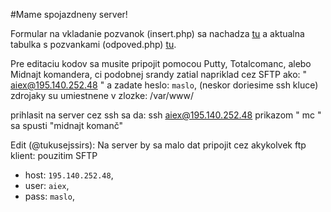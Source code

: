 #Mame spojazdneny server!

Formular na vkladanie pozvanok (insert.php) sa nachadza [tu](http://195.140.252.48/insert.php) a aktualna tabulka s pozvankami (odpoved.php) [tu](http://195.140.252.48/odpoved.php).

Pre editaciu kodov sa musite pripojit pomocou Putty, Totalcomanc, alebo Midnajt komandera,
ci podobnej srandy zatial napriklad cez SFTP ako: " aiex@195.140.252.48 " a zadate heslo: `maslo`,
(neskor doriesime ssh kluce) zdrojaky su umiestnene v zlozke: /var/www/

prihlasit na server cez ssh sa da: ssh aiex@195.140.252.48
prikazom " mc " sa spusti "midnajt komanč"  

Edit (@tukusejssirs): Na server by sa malo dat pripojit cez akykolvek ftp klient: pouzitim SFTP
- host: `195.140.252.48`,
- user: `aiex`,
- pass: `maslo`,

